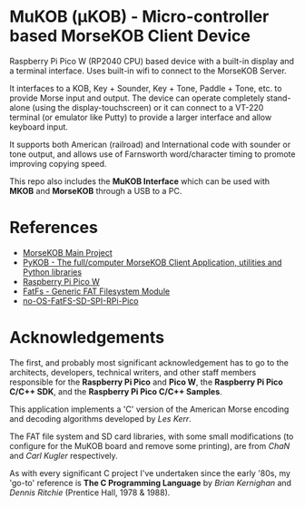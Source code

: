 # MuKOB (μKOB) - Micro-controller based MorseKOB Client Device

Raspberry Pi Pico W (RP2040 CPU) based device with a built-in display and
a terminal interface. Uses built-in wifi to connect to the MorseKOB Server.

It interfaces to a KOB, Key + Sounder, Key + Tone, Paddle + Tone, etc. to provide Morse
input and output. The device can operate completely stand-alone (using the
display-touchscreen) or it can connect to a VT-220 terminal (or emulator like Putty)
to provide a larger interface and allow keyboard input.

It supports both American (railroad) and International code with sounder or tone
output, and allows use of Farnsworth word/character timing to promote improving
copying speed.

This repo also includes the **MuKOB Interface** which can be used with **MKOB** and **MorseKOB** through a USB to a PC.

# References
* [MorseKOB Main Project](https://github.com/MorseKOB)
* [PyKOB - The full/computer MorseKOB Client Application, utilities and Python libraries](https://github.com/MorseKOB/PyKOB)
* [Raspberry Pi Pico W](https://www.raspberrypi.com/documentation/microcontrollers/raspberry-pi-pico.html)
* [FatFs - Generic FAT Filesystem Module](http://elm-chan.org/fsw/ff/00index_e.html)
* [no-OS-FatFS-SD-SPI-RPi-Pico](https://github.com/carlk3/no-OS-FatFS-SD-SPI-RPi-Pico)

# Acknowledgements
The first, and probably most significant acknowledgement has to go to the architects, developers, technical writers, and other staff members responsible for the **Raspberry Pi Pico** and **Pico W**, the **Raspberry Pi Pico C/C++ SDK**, and the **Raspberry Pi Pico C/C++ Samples**.

This application implements a 'C' version of the American Morse encoding and decoding algorithms developed by *Les Kerr*.

The FAT file system and SD card libraries, with some small modifications (to configure for the MuKOB board and remove some printing), are from *ChaN* and *Carl Kugler* respectively.

As with every significant C project I've undertaken since the early '80s, my 'go-to' reference is **The C Programming Language** by *Brian Kernighan* and *Dennis Ritchie* (Prentice Hall, 1978 & 1988).

